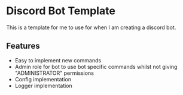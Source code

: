 # Discord Bot Template

This is a template for me to use for when I am creating a discord bot.

## Features

- Easy to implement new commands
- Admin role for bot to use bot specific commands whilst not giving "ADMINISTRATOR" permissions
- Config implementation
- Logger implementation
